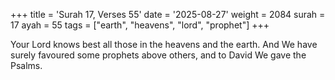 +++
title = 'Surah 17, Verses 55'
date = '2025-08-27'
weight = 2084
surah = 17
ayah = 55
tags = ["earth", "heavens", "lord", "prophet"]
+++

Your Lord knows best all those in the heavens and the earth. And We have surely favoured some prophets above others, and to David We gave the Psalms. 